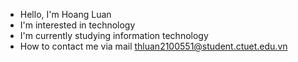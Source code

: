 - Hello, I'm Hoang Luan
- I'm interested in technology
- I'm currently studying information technology
- How to contact me via mail thluan2100551@student.ctuet.edu.vn


